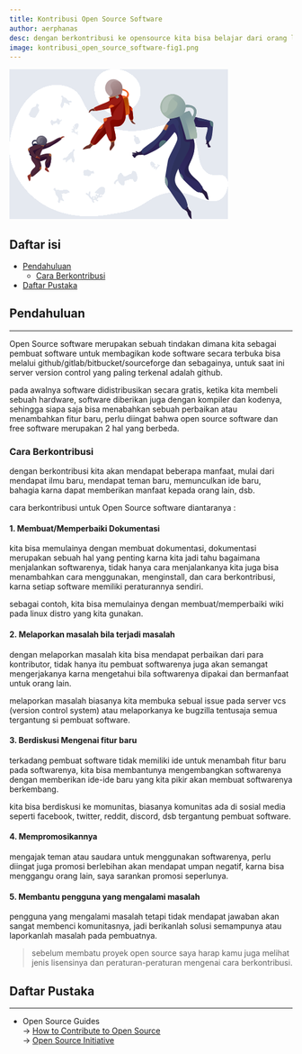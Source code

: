 ```yaml
---
title: Kontribusi Open Source Software
author: aerphanas
desc: dengan berkontribusi ke opensource kita bisa belajar dari orang lain sehingga ilmu kita akan terus berkembang dan saling mendapat keuntungan.
image: kontribusi_open_source_software-fig1.png
---
```


![ilustrasi kontributor dari open source guide dengan beberapa perubahan](/images/kontribusi_open_source_software-fig1.png "ilustrasi kontributor dari open source guide  dengan beberapa perubahan")

## Daftar isi

- [Pendahuluan](#pendahuluan)
  - [Cara Berkontribusi](#cara-berkontribusi)
- [Daftar Pustaka](#daftar-pustaka)

## Pendahuluan

---

Open Source software merupakan sebuah tindakan dimana kita sebagai pembuat software untuk membagikan kode software secara terbuka bisa melalui github/gitlab/bitbucket/sourceforge dan sebagainya, untuk saat ini server version control yang paling terkenal adalah github.

pada awalnya software didistribusikan secara gratis, ketika kita membeli sebuah hardware, software diberikan juga dengan kompiler dan kodenya, sehingga siapa saja bisa menabahkan sebuah perbaikan atau menambahkan fitur baru, perlu diingat bahwa open source software dan free software merupakan 2 hal yang berbeda.

### Cara Berkontribusi

dengan berkontribusi kita akan mendapat beberapa manfaat, mulai dari mendapat ilmu baru, mendapat teman baru, memunculkan ide baru, bahagia karna dapat memberikan manfaat kepada orang lain, dsb.

cara berkontribusi untuk Open Source software diantaranya :

#### 1. Membuat/Memperbaiki Dokumentasi

kita bisa memulainya dengan membuat dokumentasi, dokumentasi merupakan sebuah hal yang penting karna kita jadi tahu bagaimana menjalankan softwarenya, tidak hanya cara menjalankanya kita juga bisa menambahkan cara menggunakan, menginstall, dan cara berkontribusi, karna setiap software memiliki peraturannya sendiri.

sebagai contoh, kita bisa memulainya dengan membuat/memperbaiki wiki pada linux distro yang kita gunakan.

#### 2. Melaporkan masalah bila terjadi masalah

dengan melaporkan masalah kita bisa mendapat perbaikan dari para kontributor, tidak hanya itu pembuat softwarenya juga akan semangat mengerjakanya karna mengetahui bila softwarenya dipakai dan bermanfaat untuk orang lain.

melaporkan masalah biasanya kita membuka sebual issue pada server vcs (version control system) atau melaporkanya ke bugzilla tentusaja semua tergantung si pembuat software.

#### 3. Berdiskusi Mengenai fitur baru

terkadang pembuat software tidak memiliki ide untuk menambah fitur baru pada softwarenya, kita bisa membantunya mengembangkan softwarenya dengan memberikan ide-ide baru yang kita pikir akan membuat softwarenya berkembang.

kita bisa berdiskusi ke momunitas, biasanya komunitas ada di sosial media seperti facebook, twitter, reddit, discord, dsb tergantung pembuat software.

#### 4. Mempromosikannya

mengajak teman atau saudara untuk menggunakan softwarenya, perlu diingat juga promosi berlebihan akan mendapat umpan negatif, karna bisa menggangu orang lain, saya sarankan promosi seperlunya.

#### 5. Membantu pengguna yang mengalami masalah

pengguna yang mengalami masalah tetapi tidak mendapat jawaban akan sangat membenci komunitasnya, jadi berikanlah solusi semampunya atau laporkanlah masalah pada pembuatnya.

> sebelum membatu proyek open source saya harap kamu juga melihat jenis lisensinya dan peraturan-peraturan mengenai cara berkontribusi.

## Daftar Pustaka

---

- Open Source Guides  
→ [How to Contribute to Open Source](https://opensource.guide/how-to-contribute/)  
→ [Open Source Initiative](https://opensource.org/about)  
